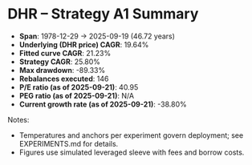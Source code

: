 # DHR – Strategy A1 Summary

- **Span**: 1978-12-29 → 2025-09-19 (46.72 years)
- **Underlying (DHR price) CAGR**: 19.64%
- **Fitted curve CAGR**: 21.23%
- **Strategy CAGR**: 25.80%
- **Max drawdown**: -89.33%
- **Rebalances executed**: 146
- **P/E ratio (as of 2025-09-21)**: 40.95
- **PEG ratio (as of 2025-09-21)**: N/A
- **Current growth rate (as of 2025-09-21)**: -38.80%

Notes:

- Temperatures and anchors per experiment govern deployment; see EXPERIMENTS.md for details.
- Figures use simulated leveraged sleeve with fees and borrow costs.

